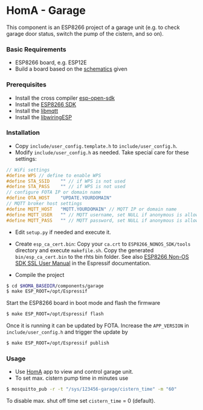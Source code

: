 # HomA - Garage
This component is an ESP8266 project of a garage unit (e.g. to check garage door status, switch the pump of the cistern, and so on).

### Basic Requirements
* ESP8266 board, e.g. ESP12E
* Build a board based on the [schematics](schematics/garage-esp12-v003.pdf) given

### Prerequisites
* Install the cross compiler [esp-open-sdk](https://github.com/pfalcon/esp-open-sdk)
* Install the [ESP8266 SDK](https://github.com/espressif/ESP8266_NONOS_SDK)
* Install the [libmqtt](https://github.com/hmueller01/esp_mqtt/tree/ssl-auth)
* Install the [libwiringESP](https://github.com/hmueller01/wiringESP)

### Installation
* Copy `include/user_config.template.h` to `include/user_config.h`.
* Modify `include/user_config.h` as needed. Take special care for these settings:
```c
// WiFi settings
#define WPS // define to enable WPS
#define STA_SSID	"" // if WPS is not used
#define STA_PASS	"" // if WPS is not used
// configure FOTA IP or domain name
#define OTA_HOST	"UPDATE.YOURDOMAIN"
// MQTT broker host settings
#define MQTT_HOST	"MQTT.YOURDOMAIN" // MQTT IP or domain name
#define MQTT_USER	"" // MQTT username, set NULL if anonymous is allowed
#define MQTT_PASS	"" // MQTT password, set NULL if anonymous is allowed
```
* Edit `setup.py` if needed and execute it.
* Create `esp_ca_cert.bin`: Copy your `ca.crt` to `ESP8266_NONOS_SDK/tools` directory and execute `makefile.sh`. Copy the generated `bin/esp_ca_cert.bin` to the rhts bin folder.
See also [ESP8266 Non-OS SDK SSL User Manual](https://www.espressif.com/sites/default/files/documentation/5a-esp8266_sdk_ssl_user_manual_en.pdf) in the Espressif documentation.

* Compile the project
```bash
$ cd $HOMA_BASEDIR/components/garage
$ make ESP_ROOT=/opt/Espressif
```
Start the ESP8266 board in boot mode and flash the firmware
```bash
$ make ESP_ROOT=/opt/Espressif flash
```
Once it is running it can be updated by FOTA. Increase the `APP_VERSION` in `include/user_config.h` and trigger the update by
```bash
$ make ESP_ROOT=/opt/Espressif publish
```

### Usage
* Use [HomA](https://github.com/binarybucks/homA) app to view and control garage unit.
* To set max. cistern pump time in minutes use
```bash
$ mosquitto_pub -r -t "/sys/123456-garage/cistern_time" -m "60"
```
To disable max. shut off time set `cistern_time` = 0 (default).
